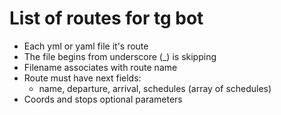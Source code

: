 # List of routes for tg bot

- Each yml or yaml file it's route
- The file begins from underscore (_) is skipping
- Filename associates with route name
- Route must have next fields:
    - name, departure, arrival, schedules (array of schedules)
- Coords and stops optional parameters
